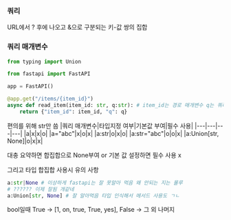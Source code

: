 ### 쿼리
URL에서 ? 후에 나오고 &으로 구분되는 키-값 쌍의 집합

### 쿼리 매개변수
```py
from typing import Union

from fastapi import FastAPI

app = FastAPI()

@app.get("/items/{item_id}")
async def read_item(item_id: str, q:str): # item_id는 경로 매개변수 q는 쿼리 매개변수
    return {"item_id": item_id, "q": q}
```
편의를 위해 str만 씀
|쿼리 매개변수|타입지정 여부|기본값 부여|필수 사용|
|---|---|---|---|
|a|x|x|o|
|a="abc"|x|o|x|
|a:str|o|x|o|
|a:str="abc"|o|o|x|
|a:Union[str, None]|o|x|x|

대충 요약하면 합집합으로 None부여 or 기본 값 설정하면 필수 사용 x

그리고 타입 합집합 사용시 유의 사항
```py
a:str|None # 이상하게 fastapi는 잘 못알아 먹음 왜 안되는 지는 몰루
# ?????? 이제 잘됨 개같네
a:Union[str, None] # 잘 알아먹음 타입 인식해서 메서드 사용도 ㄱㄴ
```
bool일때 True -> [1, on, true, True, yes], False -> 그 외 나머지
